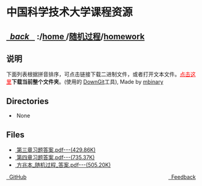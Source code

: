 
<!--
<head>
    <meta http-equiv="content-type" content="text/html; charset=utf-8">
    <title> 中国科学技术大学课程资源</title>
</head>
-->
# 中国科学技术大学课程资源

<div>
  <h2>
    <a href="../index.html">&nbsp;&nbsp;<i class="fa fa-level-up">back </i>&nbsp;&nbsp;</a>
    :/<a href="../../index.html">home <i class="fa fa-home"></i></a>/<a href="../index.html">随机过程</a>/<a href="index.html">homework</a>
  </h2>
</div>

## 说明
下面列表根据拼音排序，可点击链接下载二进制文件，或者打开文本文件。<a href="http://downgit.zhoudaxiaa.com/#/home?url=https://github.com/USTC-Resource/USTC-Course/tree/master/随机过程/homework" style="color:red" target="_black">点击这里</a>**下载当前整个文件夹**。(使用的 [DownGit](http://downgit.zhoudaxiaa.com)工具), Made by [mbinary](https://mbinary.xyz)

## Directories
<ul><li><i class="fa fa-meh-o"></i>&nbsp;None</li></ul>

## Files
<ul><li><a href="https://raw.githubusercontent.com/USTC-Resource/USTC-Course/master/随机过程/homework/第三章习题答案.pdf"><i class="fa fa-file-pdf-o"></i>&nbsp;第三章习题答案.pdf---(429.86K)</a></li>
<li><a href="https://raw.githubusercontent.com/USTC-Resource/USTC-Course/master/随机过程/homework/第四章习题答案.pdf"><i class="fa fa-file-pdf-o"></i>&nbsp;第四章习题答案.pdf---(735.37K)</a></li>
<li><a href="https://raw.githubusercontent.com/USTC-Resource/USTC-Course/master/随机过程/homework/方兆本_随机过程_答案.pdf"><i class="fa fa-file-pdf-o"></i>&nbsp;方兆本_随机过程_答案.pdf---(505.20K)</a></li></ul>

<div style="text-decration:underline;display:inline">
  <a href="https://github.com/USTC-Resource/USTC-Course.git" target="_blank" rel="external"><i class="fa fa-github"></i>&nbsp; GitHub</a>
  <a href="mailto:&#122;huheqin1@gmail?subject=反馈与建议" style="float:right" target="_blank" rel="external"><i class="fa fa-envelope"></i>&nbsp; Feedback</a>
</div>



